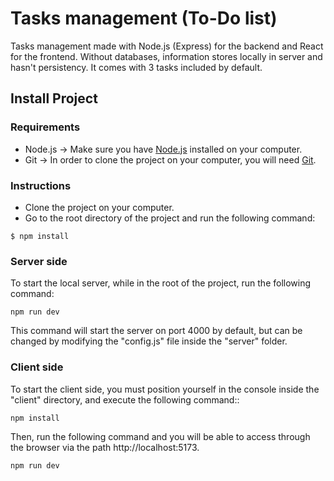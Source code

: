 # Tasks management (To-Do list)

Tasks management made with Node.js (Express) for the backend and React for the frontend.
Without databases, information stores locally in server and hasn't persistency. It comes with 3 tasks included by default.

## Install Project

### Requirements
- Node.js -> Make sure you have [Node.js](https://nodejs.org/en/) installed on your computer.
- Git -> In order to clone the project on your computer, you will need [Git](https://git-scm.com/downloads).

### Instructions
- Clone the project on your computer.
- Go to the root directory of the project and run the following command:

```
$ npm install
```

### Server side

To start the local server, while in the root of the project, run the following command:
```
npm run dev
```
This command will start the server on port 4000 by default, but can be changed by modifying the "config.js" file inside the "server" folder.

### Client side

To start the client side, you must position yourself in the console inside the "client" directory, and execute the following command::
```
npm install
```
Then, run the following command and you will be able to access through the browser via the path http://localhost:5173.
```
npm run dev
```
